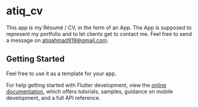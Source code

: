 # atiq_cv

This app is my Résumé / CV, in the form of an App. The App is supposed to represent my portfolio and to let clients get to contact me. Feel free to send a message on atiqahmad919@gmail.com.

## Getting Started

Feel free to use it as a template for your app.

For help getting started with Flutter development, view the
[online documentation](https://docs.flutter.dev/), which offers tutorials,
samples, guidance on mobile development, and a full API reference.
